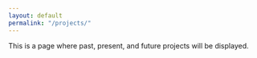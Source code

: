 ```yaml
---
layout: default
permalink: "/projects/"
---
```

This is a page where past, present, and future projects will be displayed.
